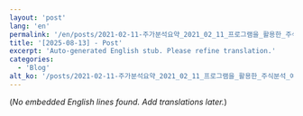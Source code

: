 ```yaml
---
layout: 'post'
lang: 'en'
permalink: '/en/posts/2021-02-11-주가분석요약_2021_02_11_프로그램을_활용한_주식분석_예상결과_02_35_44_1/'
title: '[2025-08-13] - Post'
excerpt: 'Auto-generated English stub. Please refine translation.'
categories:
  - 'Blog'
alt_ko: '/posts/2021-02-11-주가분석요약_2021_02_11_프로그램을_활용한_주식분석_예상결과_02_35_44_1/'
---
```


(*No embedded English lines found. Add translations later.*)
